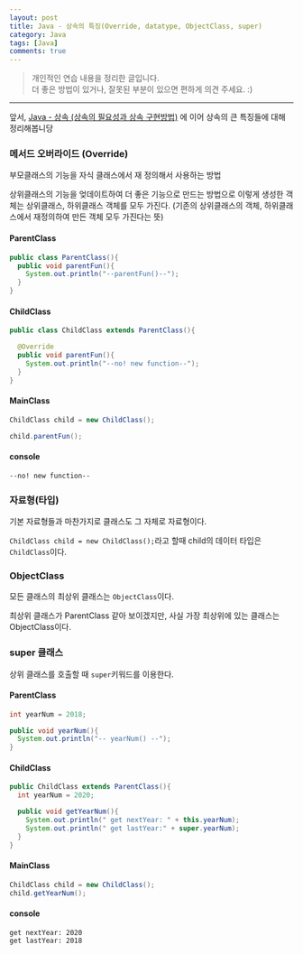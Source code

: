 ```yaml
---
layout: post
title: Java - 상속의 특징(Override, datatype, ObjectClass, super)
category: Java
tags: [Java]
comments: true
---
```


> 개인적인 연습 내용을 정리한 글입니다.      
> 더 좋은 방법이 있거나, 잘못된 부분이 있으면 편하게 의견 주세요. :)

<hr>

앞서, [Java - 상속 (상속의 필요성과 상속 구현방법)](https://zehye.github.io/java/2019/08/23/11java_heritage/) 에 이어 상속의 큰 특징들에 대해 정리해봅니당


### 메서드 오버라이드 (Override)

부모클래스의 기능을 자식 클래스에서 재 정의해서 사용하는 방법

상위클래스의 기능을 엊데이트하여 더 좋은 기능으로 만드는 방법으로 이렇게 생성한 객체는 상위클래스, 하위클래스 객체를 모두 가진다. (기존의 상위클래스의 객체, 하위클래스에서 재정의하여 만든 객체 모두 가진다는 뜻)


#### ParentClass

```java
public class ParentClass(){
  public void parentFun(){
    System.out.println("--parentFun()--");
  }
}
```

#### ChildClass

```java
public class ChildClass extends ParentClass(){

  @Override
  public void parentFun(){
    System.out.println("--no! new function--");
  }
}
```

#### MainClass

```java
ChildClass child = new ChildClass();

child.parentFun();
```

#### console

```console
--no! new function--
```


### 자료형(타입)

기본 자료형들과 마찬가지로 클래스도 그 자체로 자료형이다.

`ChildClass child = new ChildClass();`라고 할때 child의 데이터 타입은 `ChildClass`이다.


### ObjectClass

모든 클래스의 최상위 클래스는 `ObjectClass`이다.

최상위 클래스가 ParentClass 같아 보이겠지만, 사실 가장 최상위에 있는 클래스는 ObjectClass이다.


### super 클래스

상위 클래스를 호출할 때 `super`키워드를 이용한다.


#### ParentClass

```java
int yearNum = 2018;

public void yearNum(){
  System.out.println("-- yearNum() --");
}
```

#### ChildClass

```java
public ChildClass extends ParentClass(){
  int yearNum = 2020;

  public void getYearNum(){
    System.out.println(" get nextYear: " + this.yearNum);
    System.out.println(" get lastYear:" + super.yearNum);
  }
}
```

#### MainClass

```java
ChildClass child = new ChildClass();
child.getYearNum();
```

#### console

```console
get nextYear: 2020
get lastYear: 2018
```
